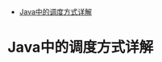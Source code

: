 <!-- TOC -->

- [Java中的调度方式详解](#java%e4%b8%ad%e7%9a%84%e8%b0%83%e5%ba%a6%e6%96%b9%e5%bc%8f%e8%af%a6%e8%a7%a3)

<!-- /TOC -->
# Java中的调度方式详解

